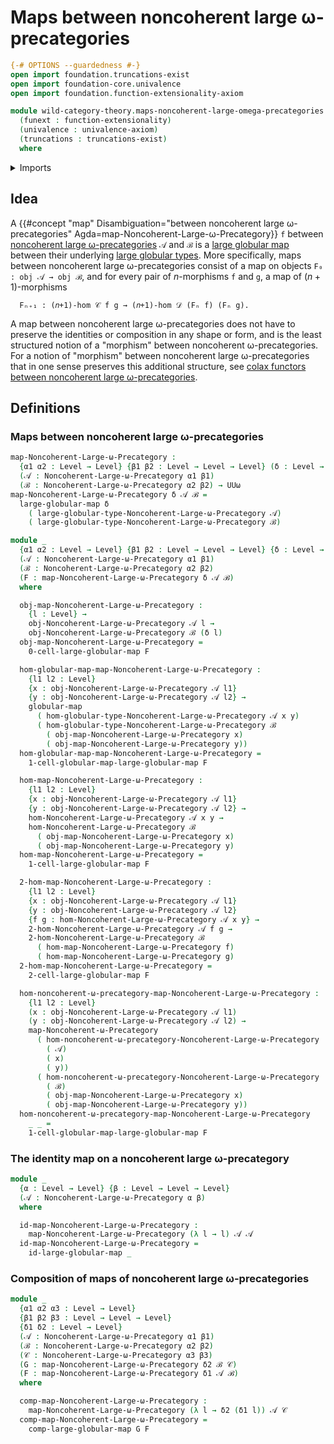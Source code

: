 # Maps between noncoherent large ω-precategories

```agda
{-# OPTIONS --guardedness #-}
open import foundation.truncations-exist
open import foundation-core.univalence
open import foundation.function-extensionality-axiom

module wild-category-theory.maps-noncoherent-large-omega-precategories
  (funext : function-extensionality)
  (univalence : univalence-axiom)
  (truncations : truncations-exist)
  where
```

<details><summary>Imports</summary>

```agda
open import foundation.dependent-pair-types
open import foundation.function-types funext
open import foundation.identity-types funext
open import foundation.universe-levels

open import globular-types.globular-maps funext
open import globular-types.globular-types
open import globular-types.large-globular-maps funext
open import globular-types.large-globular-types

open import wild-category-theory.maps-noncoherent-omega-precategories funext univalence truncations
open import wild-category-theory.noncoherent-large-omega-precategories funext univalence truncations
open import wild-category-theory.noncoherent-omega-precategories funext univalence truncations
```

</details>

## Idea

A
{{#concept "map" Disambiguation="between noncoherent large ω-precategories" Agda=map-Noncoherent-Large-ω-Precategory}}
`f` between
[noncoherent large ω-precategories](wild-category-theory.noncoherent-large-omega-precategories.md)
`𝒜` and `ℬ` is a [large globular map](globular-types.large-globular-maps.md)
between their underlying
[large globular types](globular-types.large-globular-types.md). More
specifically, maps between noncoherent large ω-precategories consist of a map on
objects `F₀ : obj 𝒜 → obj ℬ`, and for every pair of $n$-morphisms `f` and `g`, a
map of $(n+1)$-morphisms

```text
  Fₙ₊₁ : (𝑛+1)-hom 𝒞 f g → (𝑛+1)-hom 𝒟 (Fₙ f) (Fₙ g).
```

A map between noncoherent large ω-precategories does not have to preserve the
identities or composition in any shape or form, and is the least structured
notion of a "morphism" between noncoherent ω-precategories. For a notion of
"morphism" between noncoherent large ω-precategories that in one sense preserves
this additional structure, see
[colax functors between noncoherent large ω-precategories](wild-category-theory.colax-functors-noncoherent-large-omega-precategories.md).

## Definitions

### Maps between noncoherent large ω-precategories

```agda
map-Noncoherent-Large-ω-Precategory :
  {α1 α2 : Level → Level} {β1 β2 : Level → Level → Level} (δ : Level → Level)
  (𝒜 : Noncoherent-Large-ω-Precategory α1 β1)
  (ℬ : Noncoherent-Large-ω-Precategory α2 β2) → UUω
map-Noncoherent-Large-ω-Precategory δ 𝒜 ℬ =
  large-globular-map δ
    ( large-globular-type-Noncoherent-Large-ω-Precategory 𝒜)
    ( large-globular-type-Noncoherent-Large-ω-Precategory ℬ)

module _
  {α1 α2 : Level → Level} {β1 β2 : Level → Level → Level} {δ : Level → Level}
  (𝒜 : Noncoherent-Large-ω-Precategory α1 β1)
  (ℬ : Noncoherent-Large-ω-Precategory α2 β2)
  (F : map-Noncoherent-Large-ω-Precategory δ 𝒜 ℬ)
  where

  obj-map-Noncoherent-Large-ω-Precategory :
    {l : Level} →
    obj-Noncoherent-Large-ω-Precategory 𝒜 l →
    obj-Noncoherent-Large-ω-Precategory ℬ (δ l)
  obj-map-Noncoherent-Large-ω-Precategory =
    0-cell-large-globular-map F

  hom-globular-map-map-Noncoherent-Large-ω-Precategory :
    {l1 l2 : Level}
    {x : obj-Noncoherent-Large-ω-Precategory 𝒜 l1}
    {y : obj-Noncoherent-Large-ω-Precategory 𝒜 l2} →
    globular-map
      ( hom-globular-type-Noncoherent-Large-ω-Precategory 𝒜 x y)
      ( hom-globular-type-Noncoherent-Large-ω-Precategory ℬ
        ( obj-map-Noncoherent-Large-ω-Precategory x)
        ( obj-map-Noncoherent-Large-ω-Precategory y))
  hom-globular-map-map-Noncoherent-Large-ω-Precategory =
    1-cell-globular-map-large-globular-map F

  hom-map-Noncoherent-Large-ω-Precategory :
    {l1 l2 : Level}
    {x : obj-Noncoherent-Large-ω-Precategory 𝒜 l1}
    {y : obj-Noncoherent-Large-ω-Precategory 𝒜 l2} →
    hom-Noncoherent-Large-ω-Precategory 𝒜 x y →
    hom-Noncoherent-Large-ω-Precategory ℬ
      ( obj-map-Noncoherent-Large-ω-Precategory x)
      ( obj-map-Noncoherent-Large-ω-Precategory y)
  hom-map-Noncoherent-Large-ω-Precategory =
    1-cell-large-globular-map F

  2-hom-map-Noncoherent-Large-ω-Precategory :
    {l1 l2 : Level}
    {x : obj-Noncoherent-Large-ω-Precategory 𝒜 l1}
    {y : obj-Noncoherent-Large-ω-Precategory 𝒜 l2}
    {f g : hom-Noncoherent-Large-ω-Precategory 𝒜 x y} →
    2-hom-Noncoherent-Large-ω-Precategory 𝒜 f g →
    2-hom-Noncoherent-Large-ω-Precategory ℬ
      ( hom-map-Noncoherent-Large-ω-Precategory f)
      ( hom-map-Noncoherent-Large-ω-Precategory g)
  2-hom-map-Noncoherent-Large-ω-Precategory =
    2-cell-large-globular-map F

  hom-noncoherent-ω-precategory-map-Noncoherent-Large-ω-Precategory :
    {l1 l2 : Level}
    (x : obj-Noncoherent-Large-ω-Precategory 𝒜 l1)
    (y : obj-Noncoherent-Large-ω-Precategory 𝒜 l2) →
    map-Noncoherent-ω-Precategory
      ( hom-noncoherent-ω-precategory-Noncoherent-Large-ω-Precategory
        ( 𝒜)
        ( x)
        ( y))
      ( hom-noncoherent-ω-precategory-Noncoherent-Large-ω-Precategory
        ( ℬ)
        ( obj-map-Noncoherent-Large-ω-Precategory x)
        ( obj-map-Noncoherent-Large-ω-Precategory y))
  hom-noncoherent-ω-precategory-map-Noncoherent-Large-ω-Precategory
    _ _ =
    1-cell-globular-map-large-globular-map F
```

### The identity map on a noncoherent large ω-precategory

```agda
module _
  {α : Level → Level} {β : Level → Level → Level}
  (𝒜 : Noncoherent-Large-ω-Precategory α β)
  where

  id-map-Noncoherent-Large-ω-Precategory :
    map-Noncoherent-Large-ω-Precategory (λ l → l) 𝒜 𝒜
  id-map-Noncoherent-Large-ω-Precategory =
    id-large-globular-map _
```

### Composition of maps of noncoherent large ω-precategories

```agda
module _
  {α1 α2 α3 : Level → Level}
  {β1 β2 β3 : Level → Level → Level}
  {δ1 δ2 : Level → Level}
  (𝒜 : Noncoherent-Large-ω-Precategory α1 β1)
  (ℬ : Noncoherent-Large-ω-Precategory α2 β2)
  (𝒞 : Noncoherent-Large-ω-Precategory α3 β3)
  (G : map-Noncoherent-Large-ω-Precategory δ2 ℬ 𝒞)
  (F : map-Noncoherent-Large-ω-Precategory δ1 𝒜 ℬ)
  where

  comp-map-Noncoherent-Large-ω-Precategory :
    map-Noncoherent-Large-ω-Precategory (λ l → δ2 (δ1 l)) 𝒜 𝒞
  comp-map-Noncoherent-Large-ω-Precategory =
    comp-large-globular-map G F
```
